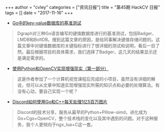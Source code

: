 +++
author = "cvley"
categories = ["资讯日报"]
title = "第45期 HackCV 日报"
tags = []
date = "2017-11-16"
+++

- [Go中的key-value数据库的基准测试](https://blog.dgraph.io/post/badger-lmdb-boltdb/?from=hackcv&hmsr=hackcv.com&utm_medium=hackcv.com&utm_source=hackcv.com)

> Dgraph对三种Go语言编写的键值数据库进行的基准测试，包括Badger、LMDB和BoltDB。搜到这篇文章的原因，是给同事解决键值存储问题的。这篇文章中对键值数据库的关键指标进行了很详细的测试和说明，看后一目了然。最后根据项目的具体需求，我们选择了Badger，这几天的结果显示还是满足需求的。

- [使用Python和OpenCV实现增强现实（第一部分）](https://bitesofcode.wordpress.com/2017/09/12/augmented-reality-with-python-and-opencv-part-1/?from=hackcv&hmsr=hackcv.com&utm_medium=hackcv.com&utm_source=hackcv.com)

> 这是作者参加了一个计算机视觉课程后完成的小项目，虽然没有详细的解说，但可以从文章中知道实现增强现实所需的知识点和必要的处理算法。有没有心动，要自己实现一个呢？

- [Discord如何使用Go和C++每天处理1亿5百万图片](https://blog.discordapp.com/how-discord-resizes-150-million-images-every-day-with-go-and-c-c9e98731c65d?from=hackcv&hmsr=hackcv.com&utm_medium=hackcv.com&utm_source=hackcv.com)

> Discord的技术分享，服务从最早的Python+Pillow-simd，进化成为Go+Cgo+OpenCV，整个技术栈的变化以及其中遇到的问题。对于这种服务，我个人更倾向于ngx_lua+C这一套。


